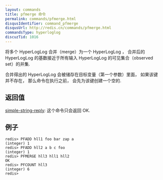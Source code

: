 ```yaml
---
layout: commands
title: pfmerge 命令
permalink: commands/pfmerge.html
disqusIdentifier: command_pfmerge
disqusUrl: http://redis.cn/commands/pfmerge.html
commandsType: hyperloglog
discuzTid: 1016
---
```


将多个 HyperLogLog 合并（merge）为一个 HyperLogLog ， 合并后的 HyperLogLog 的基数接近于所有输入 HyperLogLog 的可见集合（observed set）的并集.

合并得出的 HyperLogLog 会被储存在目标变量（第一个参数）里面， 如果该键并不存在， 那么命令在执行之前， 会先为该键创建一个空的.

## 返回值

[simple-string-reply](/topics/protocol.html#simple-string-reply): 这个命令只会返回 OK.

## 例子

	redis> PFADD hll1 foo bar zap a
	(integer) 1
	redis> PFADD hll2 a b c foo
	(integer) 1
	redis> PFMERGE hll3 hll1 hll2
	OK
	redis> PFCOUNT hll3
	(integer) 6
	redis> 



